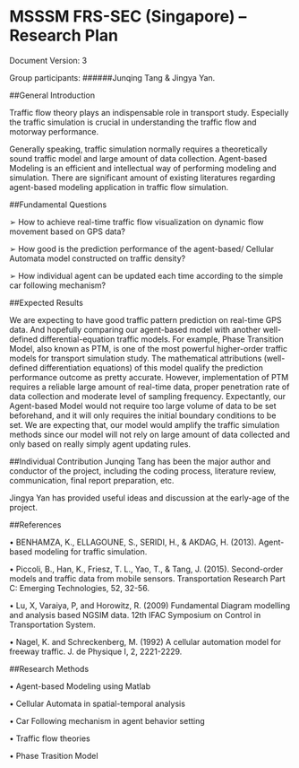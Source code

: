# MSSSM FRS-SEC (Singapore) – Research Plan


 Document Version: 3 
 
 Group participants: 
######Junqing Tang & Jingya Yan.


##General Introduction

Traffic flow theory plays an indispensable role in transport study. Especially the traffic simulation is crucial in understanding the traffic flow and motorway performance.

Generally speaking, traffic simulation normally requires a theoretically sound traffic model and large amount of data collection. Agent-based Modeling is an efficient and intellectual way of performing modeling and simulation. There are significant amount of existing literatures regarding agent-based modeling application in traffic flow simulation. 


##Fundamental Questions

➢	How to achieve real-time traffic flow visualization on dynamic flow movement based on GPS data?

➢	How good is the prediction performance of the agent-based/ Cellular Automata model constructed on traffic density?

➢	How individual agent can be updated each time according to the simple car following mechanism?


##Expected Results

We are expecting to have good traffic pattern prediction on real-time GPS data.  And hopefully comparing our agent-based model with another well-defined differential-equation traffic models. For example, Phase Transition Model, also known as PTM, is one of the most powerful higher-order traffic models for transport simulation study. The mathematical attributions (well-defined differentiation equations) of this model qualify the prediction performance outcome as pretty accurate. However, implementation of PTM requires a reliable large amount of real-time data, proper penetration rate of data collection and moderate level of sampling frequency. Expectantly, our Agent-based Model would not require too large volume of data to be set beforehand, and it will only requires the initial boundary conditions to be set. We are expecting that, our model would amplify the traffic simulation methods since our model will not rely on large amount of data collected and only based on really simply agent updating rules.



##Individual Contribution
Junqing Tang has been the major author and conductor of the project, including the coding process, literature review, communication, final report preparation, etc. 

Jingya Yan has provided useful ideas and discussion at the early-age of the project.



##References 

•	BENHAMZA, K., ELLAGOUNE, S., SERIDI, H., & AKDAG, H. (2013). Agent-based modeling for traffic simulation.

•	Piccoli, B., Han, K., Friesz, T. L., Yao, T., & Tang, J. (2015). Second-order models and traffic data from mobile sensors. Transportation Research Part C: Emerging Technologies, 52, 32-56.

• Lu, X, Varaiya, P, and Horowitz, R. (2009) Fundamental Diagram modelling and analysis based NGSIM data. 12th IFAC Symposium on Control in Transportation System.

• Nagel, K. and Schreckenberg, M. (1992) A cellular automation model for freeway traffic. J. de Physique I, 2, 2221-2229.



##Research Methods

•	Agent-based Modeling using Matlab

•	Cellular Automata in spatial-temporal analysis

•	Car Following mechanism in agent behavior setting

•	Traffic flow theories

• Phase Trasition Model




